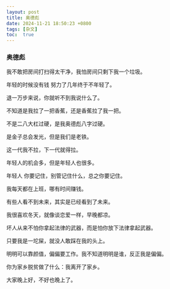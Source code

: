 ```yaml
---
layout: post
title: 奥德彪
date: 2024-11-21 18:50:23 +0800
tags: [杂文]
toc:  true
---
```


### 奥德彪

我不敢把房间打扫得太干净，我怕房间只剩下我一个垃圾。&emsp;

年轻的时候没有钱 努力了几年终于不年轻了。&emsp;

退一万步来说，你就听不到我说什么了。&emsp;
                                                 
不知道是我拉了一把香蕉，还是香蕉拉了我一把。&emsp;

不是二八大杠过硬，是我奥德彪八字过硬。&emsp;

是金子总会发光，但是我们是老铁。&emsp;

这一代我不拉，下一代就得拉。&emsp;

年轻人的机会多，但是年轻人也很多。&emsp;

年轻人 你要记住，别管记住什么，总之你要记住。 &emsp;

我每天都在上班，哪有时间赚钱。&emsp;

有些人看不到未来，其实是已经看到了未来。&emsp;

我很喜欢冬天，就像谈恋爱一样，早晚都凉。&emsp;

坏人从来不怕你拿起法律的武器，而是怕你放下法律拿起武器。&emsp;

只要我是一坨屎，就没人敢踩在我的头上。&emsp;

明明可以靠颜值，偏偏要工作。我不知道明明是谁，反正我是偏偏。&emsp;

你为家乡脱贫做了什么：我离开了家乡。&emsp;

大家晚上好，不好也晚上了。&emsp;

